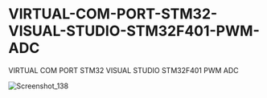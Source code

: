 # VIRTUAL-COM-PORT-STM32-VISUAL-STUDIO-STM32F401-PWM-ADC
VIRTUAL COM PORT STM32 VISUAL STUDIO STM32F401 PWM ADC

![Screenshot_138](https://user-images.githubusercontent.com/31142397/216728090-6b830fa8-84fd-4e2d-82a2-4b2d10681504.jpg)
